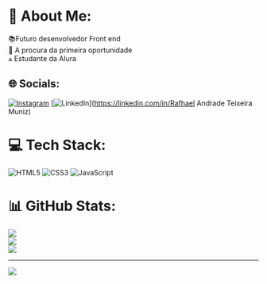 # 💫 About Me:
📚Futuro desenvolvedor Front end<br>💼 A procura da primeira oportunidade <br> ⩓ Estudante da Alura<br>


## 🌐 Socials:
[![Instagram](https://img.shields.io/badge/Instagram-%23E4405F.svg?logo=Instagram&logoColor=white)](https://instagram.com/fhael_andrad) [![LinkedIn](https://img.shields.io/badge/LinkedIn-%230077B5.svg?logo=linkedin&logoColor=white)](https://linkedin.com/in/Rafhael Andrade Teixeira Muniz) 

# 💻 Tech Stack:
![HTML5](https://img.shields.io/badge/html5-%23E34F26.svg?style=for-the-badge&logo=html5&logoColor=white) ![CSS3](https://img.shields.io/badge/css3-%231572B6.svg?style=for-the-badge&logo=css3&logoColor=white) ![JavaScript](https://img.shields.io/badge/javascript-%23323330.svg?style=for-the-badge&logo=javascript&logoColor=%23F7DF1E)
# 📊 GitHub Stats:
![](https://github-readme-stats.vercel.app/api?username=FhaelAndrad&theme=midnight-purple&hide_border=false&include_all_commits=false&count_private=false)<br/>
![](https://github-readme-streak-stats.herokuapp.com/?user=FhaelAndrad&theme=midnight-purple&hide_border=false)<br/>
![](https://github-readme-stats.vercel.app/api/top-langs/?username=FhaelAndrad&theme=midnight-purple&hide_border=false&include_all_commits=false&count_private=false&layout=compact)

---
[![](https://visitcount.itsvg.in/api?id=FhaelAndrad&icon=0&color=0)](https://visitcount.itsvg.in)

<!-- Proudly created with GPRM ( https://gprm.itsvg.in ) -->